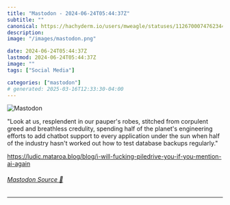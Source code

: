 ```yaml
---
title: "Mastodon - 2024-06-24T05:44:37Z"
subtitle: ""
canonical: https://hachyderm.io/users/mweagle/statuses/112670007476234430
description:
image: "/images/mastodon.png"

date: 2024-06-24T05:44:37Z
lastmod: 2024-06-24T05:44:37Z
image: ""
tags: ["Social Media"]

categories: ["mastodon"]
# generated: 2025-03-16T12:33:30-04:00
---
```

![Mastodon](/images/mastodon.png)

<p>&quot;Look at us, resplendent in our pauper&#39;s robes, stitched from corpulent greed and breathless credulity, spending half of the planet&#39;s engineering efforts to add chatbot support to every application under the sun when half of the industry hasn&#39;t worked out how to test database backups regularly.&quot;</p><p><a href="https://ludic.mataroa.blog/blog/i-will-fucking-piledrive-you-if-you-mention-ai-again" target="_blank" rel="nofollow noopener noreferrer" translate="no"><span class="invisible">https://</span><span class="ellipsis">ludic.mataroa.blog/blog/i-will</span><span class="invisible">-fucking-piledrive-you-if-you-mention-ai-again</span></a></p>


###### [Mastodon Source 🐘](https://hachyderm.io/@mweagle/112670007476234430)

___
